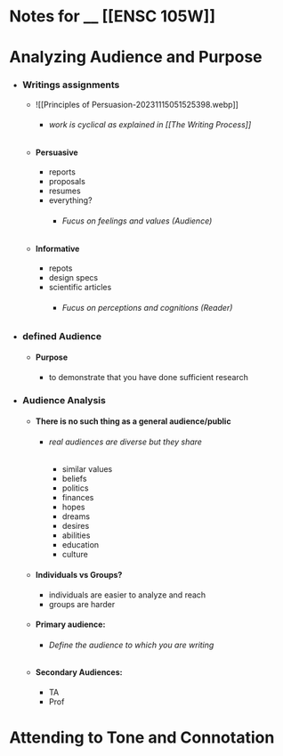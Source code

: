 

# Notes for __ [[ENSC 105W]]

# Analyzing Audience and Purpose
- ### Writings assignments 
	- ![[Principles of Persuasion-20231115051525398.webp]]
		- ###### work is cyclical as explained in [[The Writing Process]]
	- #### Persuasive 
		- reports
		- proposals
		- resumes
		- everything?
			- ###### Fucus on feelings and values (Audience)
	- #### Informative
		- repots
		- design specs
		- scientific articles
			- ###### Fucus on perceptions and cognitions (Reader)
- ### defined Audience
	- #### Purpose 
		- to demonstrate that you have done sufficient research 
- ### Audience Analysis
	- #### There is no such thing as a general audience/public
		- ###### real audiences are diverse but they share
			- similar values
			- beliefs
			- politics
			- finances
			- hopes
			- dreams
			- desires 
			- abilities
			- education
			- culture
	- #### Individuals vs Groups?
		- individuals are easier to analyze and reach
		- groups are harder 
	- #### Primary audience: 
		- ###### Define the audience to which you are writing
	- #### Secondary Audiences:
		- TA
		- Prof
# Attending to Tone and Connotation